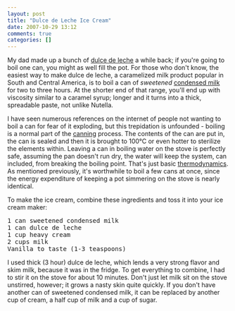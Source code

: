 ```yaml
---
layout: post
title: "Dulce de Leche Ice Cream"
date: 2007-10-29 13:12
comments: true
categories: []
---
```

My dad made up a bunch of [dulce de leche](http://en.wikipedia.org/wiki/Dulce_de_leche) a while back; if you're going to boil one can, you might as well fill the pot.  For those who don't know, the easiest way to make dulce de leche, a caramelized milk product popular in South and Central America, is to boil a can of <em>sweetened</em> [condensed milk](http://en.wikipedia.org/wiki/Condensed_milk) for two to three hours.  At the shorter end of that range, you'll end up with viscosity similar to a caramel syrup; longer and it turns into a thick, spreadable paste, not unlike Nutella.

I have seen numerous references on the internet of people not wanting to boil a can for fear of it exploding, but this trepidation is unfounded - boiling is a normal part of the [canning](http://en.wikipedia.org/wiki/Canning) process.  The contents of the can are put in, the can is sealed and then it is brought to 100&#xB0;C or even hotter to sterilize the elements within.  Leaving a can in boiling water on the stove is perfectly safe, assuming the pan doesn't run dry, the water will keep the system, can included, from breaking the boiling point.  That's just basic [thermodynamics](http://en.wikipedia.org/wiki/Thermodynamics).  As mentioned previously, it's worthwhile to boil a few cans at once, since the energy expenditure of keeping a pot simmering on the stove is nearly identical.

To make the ice cream, combine these ingredients and toss it into your ice cream maker:

<pre>
1 can sweetened condensed milk
1 can dulce de leche
1 cup heavy cream
2 cups milk
Vanilla to taste (1-3 teaspoons)
</pre>

I used thick (3 hour) dulce de leche, which lends a very strong flavor and skim milk, because it was in the fridge.  To get everything to combine, I had to stir it on the stove for about 10 minutes.  Don't just let milk sit on the stove unstirred, however; it grows a nasty skin quite quickly.  If you don't have another can of sweetened condensed milk, it can be replaced by another cup of cream, a half cup of milk and a cup of sugar.
